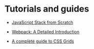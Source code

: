 # Tutorials and guides

* [JavaScript Stack from Scratch](https://github.com/UsulPro/js-stack-from-scratch)

* [Webpack: A Detailed Introduction](https://www.smashingmagazine.com/2017/02/a-detailed-introduction-to-webpack/)

* [A complete guide to CSS Grids](https://tympanus.net/codrops/css_reference/grid/)
